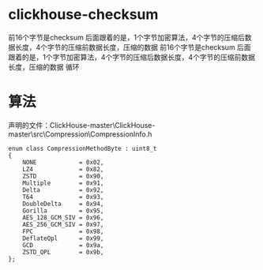 ﻿# clickhouse-checksum

前16个字节是checksum
后面跟着的是，1个字节加密算法，4个字节的压缩后数据长度，4个字节的压缩前数据长度，压缩的数据
前16个字节是checksum
后面跟着的是，1个字节加密算法，4个字节的压缩后数据长度，4个字节的压缩前数据长度，压缩的数据
循环

# 算法
声明的文件：ClickHouse-master\ClickHouse-master\src\Compression\CompressionInfo.h
```
enum class CompressionMethodByte : uint8_t
{
    NONE            = 0x02,
    LZ4             = 0x82,
    ZSTD            = 0x90,
    Multiple        = 0x91,
    Delta           = 0x92,
    T64             = 0x93,
    DoubleDelta     = 0x94,
    Gorilla         = 0x95,
    AES_128_GCM_SIV = 0x96,
    AES_256_GCM_SIV = 0x97,
    FPC             = 0x98,
    DeflateQpl      = 0x99,
    GCD             = 0x9a,
    ZSTD_QPL        = 0x9b,
};
```
